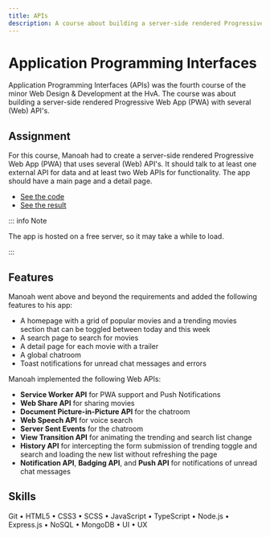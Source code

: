 ```yaml
---
title: APIs
description: A course about building a server-side rendered Progressive Web App (PWA) with several (Web) API's.
---
```


# Application Programming Interfaces

Application Programming Interfaces (APIs) was the fourth course of the minor Web Design & Development at the HvA. The course was about building a server-side rendered Progressive Web App (PWA) with several (Web) API's.

## Assignment

For this course, Manoah had to create a server-side rendered Progressive Web App (PWA) that uses several (Web) API's. It should talk to at least one external API for data and at least two Web APIs for functionality. The app should have a main page and a detail page.

- [See the code](https://github.com/mtdvlpr/API-2324)
- [See the result](https://api-2324.onrender.com/)

::: info Note

The app is hosted on a free server, so it may take a while to load.

:::

## Features

Manoah went above and beyond the requirements and added the following features to his app:

- A homepage with a grid of popular movies and a trending movies section that can be toggled between today and this week
- A search page to search for movies
- A detail page for each movie with a trailer
- A global chatroom
- Toast notifications for unread chat messages and errors

Manoah implemented the following Web APIs:

- **Service Worker API** for PWA support and Push Notifications
- **Web Share API** for sharing movies
- **Document Picture-in-Picture API** for the chatroom
- **Web Speech API** for voice search
- **Server Sent Events** for the chatroom
- **View Transition API** for animating the trending and search list change
- **History API** for intercepting the form submission of trending toggle and search and loading the new list without refreshing the page
- **Notification API**, **Badging API**, and **Push API** for notifications of unread chat messages

## Skills

Git • HTML5 • CSS3 • SCSS • JavaScript • TypeScript • Node.js • Express.js • NoSQL • MongoDB • UI • UX
